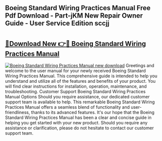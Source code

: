 ## Boeing Standard Wiring Practices Manual Free Pdf Download - Part-jKM New Repair Owner Guide - User Service Edition sccjj

# <h2><a href="http://bc19541.oget.top/?id=Boeing+Standard+Wiring+Practices+Manual">🔗Download New 👉🔴 Boeing Standard Wiring Practices Manual</a></h2>

[![Boeing Standard Wiring Practices Manual new download](https://i.imgur.com/5g1atiW.png)](http://bc19541.oget.top/?id=Boeing+Standard+Wiring+Practices+Manual)
Greetings and welcome to the user manual for your newly received Boeing Standard Wiring Practices Manual. This comprehensive guide is intended to help you understand and utilize all of the features and benefits of your product. You will find clear instructions for installation, operation, maintenance, and troubleshooting. Customer Support Boeing Standard Wiring Practices Manual Options Should you require assistance, our dedicated customer support team is available to help. This remarkable Boeing Standard Wiring Practices Manual offers a seamless blend of functionality and user-friendliness, thanks to its advanced features. It's our hope that the Boeing Standard Wiring Practices Manual has been a clear and concise guide in helping you get started with your new product. Should you require any assistance or clarification, please do not hesitate to contact our customer support team.

